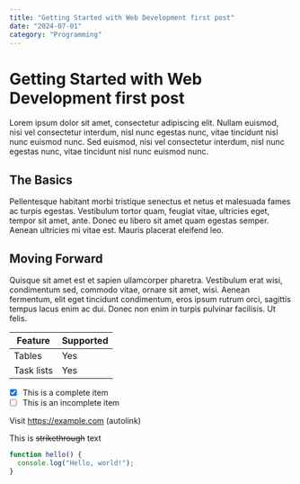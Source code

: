 ```yaml
---
title: "Getting Started with Web Development first post"
date: "2024-07-01"
category: "Programming"
---
```


# Getting Started with Web Development first post

Lorem ipsum dolor sit amet, consectetur adipiscing elit. Nullam euismod, nisi vel consectetur interdum, nisl nunc egestas nunc, vitae tincidunt nisl nunc euismod nunc. Sed euismod, nisi vel consectetur interdum, nisl nunc egestas nunc, vitae tincidunt nisl nunc euismod nunc.

## The Basics

Pellentesque habitant morbi tristique senectus et netus et malesuada fames ac turpis egestas. Vestibulum tortor quam, feugiat vitae, ultricies eget, tempor sit amet, ante. Donec eu libero sit amet quam egestas semper. Aenean ultricies mi vitae est. Mauris placerat eleifend leo.

## Moving Forward

Quisque sit amet est et sapien ullamcorper pharetra. Vestibulum erat wisi, condimentum sed, commodo vitae, ornare sit amet, wisi. Aenean fermentum, elit eget tincidunt condimentum, eros ipsum rutrum orci, sagittis tempus lacus enim ac dui. Donec non enim in turpis pulvinar facilisis. Ut felis.


| Feature      | Supported |
|--------------|-----------|
| Tables       | Yes       |
| Task lists   | Yes       |

- [x] This is a complete item
- [ ] This is an incomplete item

Visit https://example.com (autolink)

This is ~~strikethrough~~ text

```javascript
function hello() {
  console.log("Hello, world!");
}
```
